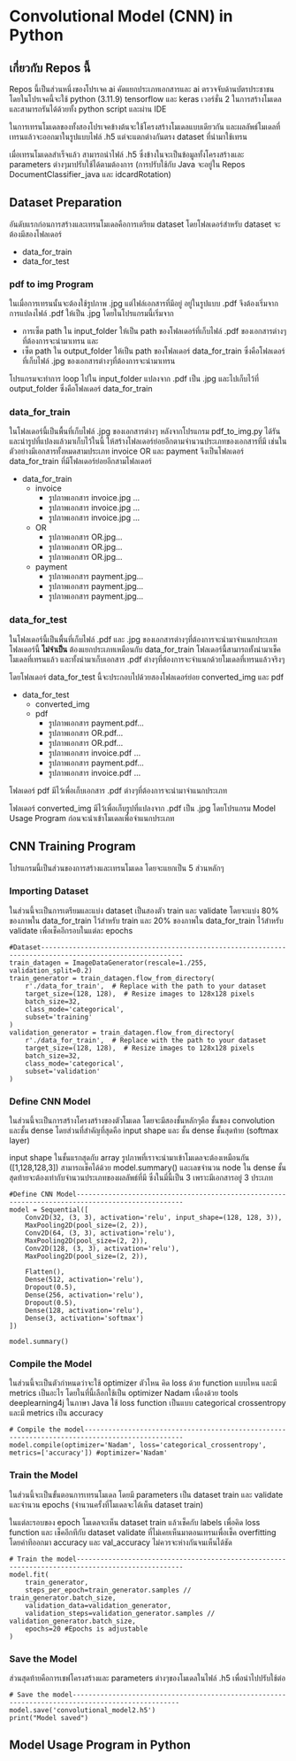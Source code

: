 # Convolutional Model (CNN) in Python
## เกี่ยวกับ Repos นี้
Repos นี้เป็นส่วนหนึ่งของโปรเจค ai คัดแยกประเภทเอกสารและ ai ตรวจจับด้านบัตรประชาชน โดยในโปรเจคนี้จะใช้ python (3.11.9) tensorflow และ keras เวอร์ชั่น 2 ในการสร้างโมเดล และสามารถรันได้ด้วยทั้ง python script และผ่าน IDE

ในการเทรนโมเดลของทั้งสองโปรเจคข้างต้นจะใช้โครงสร้างโมเดลแบบเดียวกัน และผลลัพธ์โมเดลที่เทรนแล้วจะออกมาในรูปแบบไฟล์ .h5  แต่จะแตกต่างกันตรง dataset ที่นำมาใช้เทรน 

เมื่อเทรนโมเดลสำเร็จแล้ว สามารถนำไฟล์ .h5 ซึ่งข้างในจะเป็นข้อมูลทั้งโครงสร้างและ parameters ต่างๆมาปรับใช้ได้ตามต้องการ (การปรับใช้กับ Java จะอยู่ใน Repos DocumentClassifier_java และ idcardRotation)

## Dataset Preparation
อันดับแรกก่อนการสร้างและเทรนโมเดลคือการเตรียม dataset โดยโฟลเดอร์สำหรับ dataset จะต้องมีสองโฟลเดอร์
- data_for_train
- data_for_test
  
### pdf to img Program
ในเมื่อการเทรนนั้นจะต้องใช้รูปภาพ .jpg แต่ไฟล์เอกสารที่มีอยู่ อยู่ในรูปแบบ .pdf จึงต้องเริ่มจากการแปลงไฟล์ .pdf ให้เป็น .jpg 
โดยในโปรแกรมนี้เริ่มจาก
- การเซ็ต path ใน input_folder ให้เป็น path ของโฟลเดอร์ที่เก็บไฟล์ .pdf ของเอกสารต่างๆที่ต้องการจะนำมาเทรน และ
- เซ็ต path ใน output_folder ให้เป็น path ของโฟลเดอร์ data_for_train ซึ่งคือโฟลเดอร์ที่เก็บไฟล์ .jpg ของเอกสารต่างๆที่ต้องการจะนำมาเทรน
  
โปรแกรมจะทำการ loop ไปใน input_folder แปลงจาก .pdf เป็น .jpg และไปเก็บไว้ที่ output_folder ซึ่งคือโฟลเดอร์ data_for_train 


### data_for_train
ในโฟลเดอร์นี้เป็นพื้นที่เก็บไฟล์ .jpg ของเอกสารต่างๆ หลังจากโปรแกรม pdf_to_img.py ได้รันและนำรูปที่แปลงแล้วมาเก็บไว้ในนี้ ให้สร้างโฟลเดอร์ย่อยอีกตามจำนวนประเภทของเอกสารที่มี
เช่นในตัวอย่างมีเอกสารทั้งหมดสามประเภท invoice OR และ payment จึงเป็นโฟลเดอร์ data_for_train ที่มีโฟลเดอร์ย่อยอีกสามโฟลเดอร์
- data_for_train
    - invoice
        - รูปภาพเอกสาร invoice.jpg ...
        - รูปภาพเอกสาร invoice.jpg ...
        - รูปภาพเอกสาร invoice.jpg ...
    - OR
        - รูปภาพเอกสาร OR.jpg...
        - รูปภาพเอกสาร OR.jpg...
        - รูปภาพเอกสาร OR.jpg...
    - payment
        - รูปภาพเอกสาร payment.jpg...
        - รูปภาพเอกสาร payment.jpg...
        - รูปภาพเอกสาร payment.jpg...


### data_for_test
ในโฟลเดอร์นี้เป็นพื้นที่เก็บไฟล์ .pdf และ .jpg ของเอกสารต่างๆที่ต้องการจะนำมาจำแนกประเภท โฟลเดอร์นี้ **ไม่จำเป็น** ต้องแยกประเภทเหมือนกับ data_for_train 
โฟลเดอร์นี้สามารถทั้งนำมาเช็คโมเดลที่เทรนแล้ว และทั้งนำมาเก็บเอกสาร .pdf ต่างๆที่ต้องการจะจำแนกด้วยโมเดลที่เทรนแล้วจริงๆ 

โดยโฟลเดอร์ data_for_test นี้จะประกอบไปด้วยสองโฟลเดอร์ย่อย converted_img และ pdf
- data_for_test
    - converted_img
    - pdf
        - รูปภาพเอกสาร payment.pdf...
        - รูปภาพเอกสาร OR.pdf...
        - รูปภาพเอกสาร OR.pdf...
        - รูปภาพเอกสาร invoice.pdf ...
        - รูปภาพเอกสาร payment.pdf...
        - รูปภาพเอกสาร invoice.pdf ...

โฟลเดอร์ pdf มีไว้เพื่อเก็บเอกสาร .pdf ต่างๆที่ต้องการจะนำมาจำแนกประเภท

โฟลเดอร์ converted_img มีไว้เพื่อเก็บรูปที่แปลงจาก .pdf เป็น .jpg โดยโปรแกรม Model Usage Program ก่อนจะนำเข้าโมเดลเพื่อจำแนกประเภท 


## CNN Training Program
โปรแกรมนี้เป็นส่วนของการสร้างและเทรนโมเดล โดยจะแยกเป็น 5 ส่วนหลักๆ 

### Importing Dataset
ในส่วนนี้จะเป็นการเตรียมและแบ่ง dataset เป็นสองตัว train และ validate โดยจะแบ่ง 80% ของภาพใน data_for_train ไว้สำหรับ train และ 20% ของภาพใน data_for_train ไว้สำหรับ validate เพื่อเช็คอีกรอบในแต่ละ epochs
```
#Dataset----------------------------------------------------------------------------------------------------------
train_datagen = ImageDataGenerator(rescale=1./255, validation_split=0.2)
train_generator = train_datagen.flow_from_directory(
    r'./data_for_train',  # Replace with the path to your dataset
    target_size=(128, 128),  # Resize images to 128x128 pixels
    batch_size=32,
    class_mode='categorical',
    subset='training'
)
validation_generator = train_datagen.flow_from_directory(
    r'./data_for_train',  # Replace with the path to your dataset
    target_size=(128, 128),  # Resize images to 128x128 pixels
    batch_size=32,
    class_mode='categorical',
    subset='validation'
)
```
### Define CNN Model
ในส่วนนี้จะเป็นการสร้างโครงสร้างของตัวโมเดล โดยจะมีสองชั้นหลักๆคือ ชั้นของ convolution และชั้น dense โดยส่วนที่สำคัญที่สุดคือ input shape และ ชั้น dense ชั้นสุดท้าย (softmax layer) 

input shape ในชั้นแรกสุดกับ array รูปภาพที่เราจะนำมาเข้าโมเดลจะต้องเหมือนกัน ([1,128,128,3]) สามารถเช็คได้ด้วย model.summary() และเลขจำนวน node ใน dense ชั้นสุดท้ายจะต้องเท่ากับจำนวนประเภทของผลลัพธ์ที่มี ซึ่งในมี่นี้เป็น 3 เพราะมีเอกสารอยู่ 3 ประเภท

```
#Define CNN Model-------------------------------------------------------------------------------------------------
model = Sequential([
    Conv2D(32, (3, 3), activation='relu', input_shape=(128, 128, 3)),
    MaxPooling2D(pool_size=(2, 2)),
    Conv2D(64, (3, 3), activation='relu'),
    MaxPooling2D(pool_size=(2, 2)),
    Conv2D(128, (3, 3), activation='relu'),
    MaxPooling2D(pool_size=(2, 2)),

    Flatten(),
    Dense(512, activation='relu'),
    Dropout(0.5),
    Dense(256, activation='relu'),
    Dropout(0.5),
    Dense(128, activation='relu'),
    Dense(3, activation='softmax')
])

model.summary()
```

### Compile the Model 
ในส่วนนี้จะเป็นตัวกำหนดว่าจะใช้ optimizer ตัวไหน คิด loss ด้วย function แบบไหน และมี metrics เป็นอะไร โดยในที่นี้เลือกใช้เป็น optimizer Nadam เนื่องด้วย tools deeplearning4j ในภาษา Java ใช้ loss function เป็นแบบ categorical crossentropy และมี metrics เป็น accuracy

```
# Compile the model-----------------------------------------------------------------------------------------------
model.compile(optimizer='Nadam', loss='categorical_crossentropy', metrics=['accuracy']) #optimizer='Nadam'
```


### Train the Model
ในส่วนนี้จะเป็นขั้นตอนการเทรนโมเดล โดยมี parameters เป็น dataset train และ validate และจำนวน epochs (จำนวนครั้งที่โมเดลจะได้เห็น dataset train) 

ในแต่ละรอบของ epoch โมเดลจะเห็น dataset train แล้วเช็คกับ labels เพื่อคิด loss function และ เช็คอีกทีกับ dataset validate ที่ไม่เคยเห็นมาตอนเทรนเพื่อเช็ค overfitting โดยค่าทีออกมา accuracy และ val_accuracy ไม่ควรจะห่างกันจนเห็นได้ชัด 

```
# Train the model-------------------------------------------------------------------------------------------------
model.fit(
    train_generator,
    steps_per_epoch=train_generator.samples // train_generator.batch_size,
    validation_data=validation_generator,
    validation_steps=validation_generator.samples // validation_generator.batch_size,
    epochs=20 #Epochs is adjustable
)
```

### Save the Model
ส่วนสุดท้ายคือการเชฟโครงสร้างและ parameters ต่างๆของโมเดลในไฟล์ .h5 เพื่อนำไปปรับใช้ต่อ

```
# Save the model-------------------------------------------------------------------------------------------------
model.save('convolutional_model2.h5')
print("Model saved")
```









## Model Usage Program in Python
